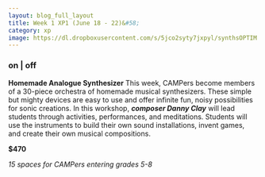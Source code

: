 ```yaml
---
layout: blog_full_layout
title: Week 1 XP1 (June 18 - 22)&#58; 
category: xp
image: https://dl.dropboxusercontent.com/s/5jco2syty7jxpyl/synthsOPTIM.jpg?dl=0
---
```



### on | off 

**Homemade Analogue Synthesizer**
This week, CAMPers become members of a 30-piece orchestra of homemade musical synthesizers. These simple but mighty devices are easy to use and offer infinite fun, noisy possibilities for sonic creations. In this workshop, **_composer Danny Clay_** will lead students through activities, performances, and meditations. Students will use the instruments to build their own sound installations, invent games, and create their own musical compositions.


**$470**

*15 spaces for CAMPers entering grades 5-8*
